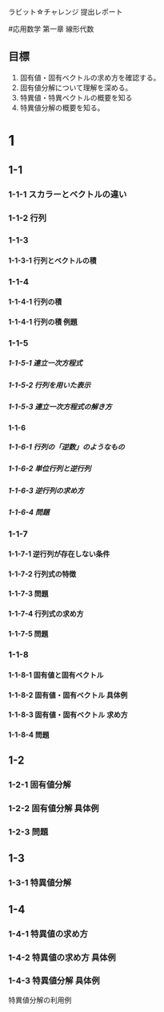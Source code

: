 ラビット☆チャレンジ 提出レポート

#応用数学 第一章 線形代数

## 目標
1. 固有値・固有ベクトルの求め方を確認する。
2. 固有値分解について理解を深める。
3. 特異値・特異ベクトルの概要を知る
4. 特異値分解の概要を知る。

# 1
## 1-1
### 1-1-1 スカラーとベクトルの違い

### 1-1-2 行列
### 1-1-3
#### 1-1-3-1 行列とベクトルの積
### 1-1-4
#### 1-1-4-1 行列の積
#### 1-1-4-1 行列の積 例題
### 1-1-5
##### 1-1-5-1 連立一次方程式
##### 1-1-5-2 行列を用いた表示
##### 1-1-5-3 連立一次方程式の解き方
#### 1-1-6
##### 1-1-6-1 行列の「逆数」のようなもの
##### 1-1-6-2 単位行列と逆行列
##### 1-1-6-3 逆行列の求め方
##### 1-1-6-4 問題
### 1-1-7
#### 1-1-7-1 逆行列が存在しない条件
#### 1-1-7-2 行列式の特徴
#### 1-1-7-3 問題
#### 1-1-7-4 行列式の求め方
#### 1-1-7-5 問題
### 1-1-8
#### 1-1-8-1 固有値と固有ベクトル
#### 1-1-8-2 固有値・固有ベクトル 具体例
#### 1-1-8-3 固有値・固有ベクトル 求め方
#### 1-1-8-4 問題
## 1-2
### 1-2-1 固有値分解
### 1-2-2 固有値分解 具体例
### 1-2-3 問題
## 1-3
### 1-3-1 特異値分解
## 1-4
### 1-4-1 特異値の求め方
### 1-4-2 特異値の求め方 具体例
### 1-4-3 特異値分解 具体例

特異値分解の利用例


